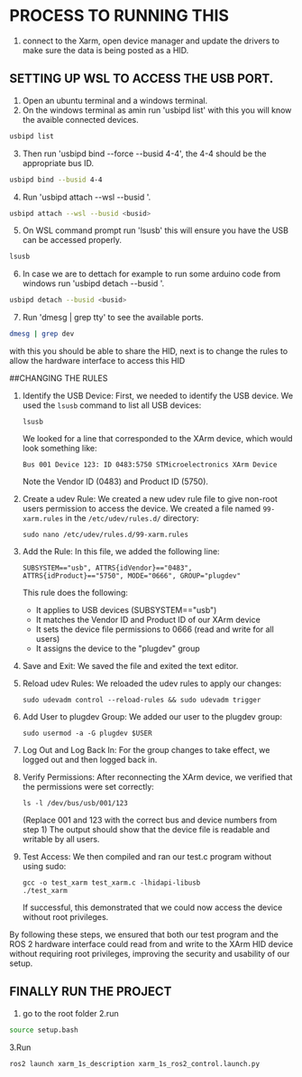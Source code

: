 # PROCESS TO RUNNING THIS
1. connect to the Xarm, open device manager and 
update the drivers to make sure the data is being
posted as a HID.

## SETTING UP WSL TO ACCESS THE USB PORT.
1. Open an ubuntu terminal and a windows terminal.
2. On the windows terminal as amin run 'usbipd list' with this you will know the avaible connected devices.
```bash
usbipd list
```
3. Then run 'usbipd bind --force --busid 4-4', the 4-4 should be the appropriate bus ID.
```bash
usbipd bind --busid 4-4
```
4. Run 'usbipd attach --wsl --busid <busid>'.
```bash
usbipd attach --wsl --busid <busid>
```
5. On WSL command prompt run 'lsusb' this will ensure you have the USB can be accessed properly.
```bash
lsusb
```
6. In case we are to dettach for example to run some arduino code from windows run 'usbipd detach --busid <busid>'.
```bash
usbipd detach --busid <busid>
```
7. Run 'dmesg | grep tty' to see the available ports.
```bash
dmesg | grep dev
```
with this you should be able to share the HID, next is to change the rules to allow the hardware interface to access this HID

##CHANGING THE RULES

1. Identify the USB Device:
   First, we needed to identify the USB device. We used the `lsusb` command to list all USB devices:
   ```
   lsusb
   ```
   We looked for a line that corresponded to the XArm device, which would look something like:
   ```
   Bus 001 Device 123: ID 0483:5750 STMicroelectronics XArm Device
   ```
   Note the Vendor ID (0483) and Product ID (5750).

2. Create a udev Rule:
   We created a new udev rule file to give non-root users permission to access the device. We created a file named `99-xarm.rules` in the `/etc/udev/rules.d/` directory:
   ```
   sudo nano /etc/udev/rules.d/99-xarm.rules
   ```

3. Add the Rule:
   In this file, we added the following line:
   ```
   SUBSYSTEM=="usb", ATTRS{idVendor}=="0483", ATTRS{idProduct}=="5750", MODE="0666", GROUP="plugdev"
   ```
   This rule does the following:
   - It applies to USB devices (SUBSYSTEM=="usb")
   - It matches the Vendor ID and Product ID of our XArm device
   - It sets the device file permissions to 0666 (read and write for all users)
   - It assigns the device to the "plugdev" group

4. Save and Exit:
   We saved the file and exited the text editor.

5. Reload udev Rules:
   We reloaded the udev rules to apply our changes:
   ```
   sudo udevadm control --reload-rules && sudo udevadm trigger
   ```

6. Add User to plugdev Group:
   We added our user to the plugdev group:
   ```
   sudo usermod -a -G plugdev $USER
   ```

7. Log Out and Log Back In:
   For the group changes to take effect, we logged out and then logged back in.

8. Verify Permissions:
   After reconnecting the XArm device, we verified that the permissions were set correctly:
   ```
   ls -l /dev/bus/usb/001/123
   ```
   (Replace 001 and 123 with the correct bus and device numbers from step 1)
   The output should show that the device file is readable and writable by all users.

9. Test Access:
   We then compiled and ran our test.c program without using sudo:
   ```
   gcc -o test_xarm test_xarm.c -lhidapi-libusb
   ./test_xarm
   ```
   If successful, this demonstrated that we could now access the device without root privileges.

By following these steps, we ensured that both our test program and the ROS 2 hardware interface could read from and write to the XArm HID device without requiring root privileges, improving the security and usability of our setup.

## FINALLY RUN THE PROJECT
1. go to the root folder
2.run
```bash
source setup.bash
```
3.Run
```bash
ros2 launch xarm_1s_description xarm_1s_ros2_control.launch.py
```


